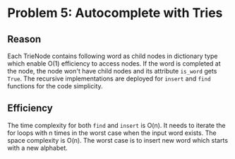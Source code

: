 # Problem 5: Autocomplete with Tries
## Reason
Each TrieNode contains following word as child nodes in dictionary type which enable O(1) efficiency to access nodes. If the word is completed at the node, the node won't have child nodes and its attribute ```is_word``` gets ```True```. The recursive implementations are deployed for ```insert``` and ```find``` functions for the code simplicity.

## Efficiency
The time complexity for both ```find``` and ```insert``` is O(n). It needs to iterate the for loops with n times in the worst case when the input word exists. The space complexity is O(n). The worst case is to insert new word which starts with a new alphabet.
